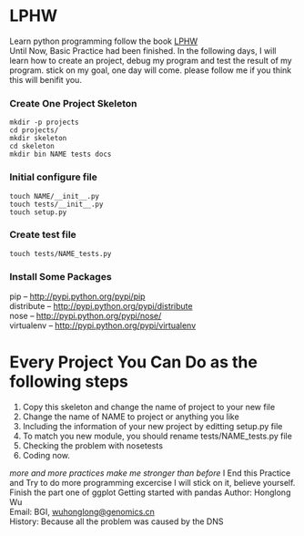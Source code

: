 # LPHW
Learn python programming follow the book [LPHW](http://www.2cto.com/shouce/Pythonbbf/ex11.html)     
Until Now, Basic Practice had been finished.
In the following days, I will learn how to create an
project, debug my program and test the result of my program.
stick on my goal, one day will come.
please follow me if you think this will benifit you.    

### Create One Project Skeleton      

	mkdir -p projects    
	cd projects/    
	mkdir skeleton        
	cd skeleton    
	mkdir bin NAME tests docs    

### Initial configure file

	touch NAME/__init__.py    
	touch tests/__init__.py    
	touch setup.py    

### Create test file    

	touch tests/NAME_tests.py

### Install Some Packages    
pip – http://pypi.python.org/pypi/pip    
distribute – http://pypi.python.org/pypi/distribute    
nose – http://pypi.python.org/pypi/nose/    
virtualenv – http://pypi.python.org/pypi/virtualenv    

# Every Project You Can Do as the following steps

1. Copy this skeleton and change the name of project to your new file
2. Change the name of NAME to project or anything you like
3. Including the information of your new project by editting setup.py file
4. To match you new module, you should rename tests/NAME_tests.py file
5. Checking the problem with nosetests
6. Coding now.

*more and more practices make me stronger than before*
I End this Practice and Try to do more programming excercise
I will stick on it, believe yourself.
Finish the part one of ggplot
Getting started with pandas
Author: Honglong Wu    
Email: BGI, wuhonglong@genomics.cn    
History: Because all the problem was caused by the DNS

